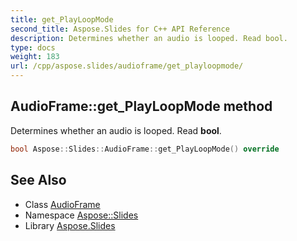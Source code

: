 ```yaml
---
title: get_PlayLoopMode
second_title: Aspose.Slides for C++ API Reference
description: Determines whether an audio is looped. Read bool.
type: docs
weight: 183
url: /cpp/aspose.slides/audioframe/get_playloopmode/
---
```

## AudioFrame::get_PlayLoopMode method


Determines whether an audio is looped. Read **bool**.

```cpp
bool Aspose::Slides::AudioFrame::get_PlayLoopMode() override
```

## See Also

* Class [AudioFrame](../)
* Namespace [Aspose::Slides](../../)
* Library [Aspose.Slides](../../../)
